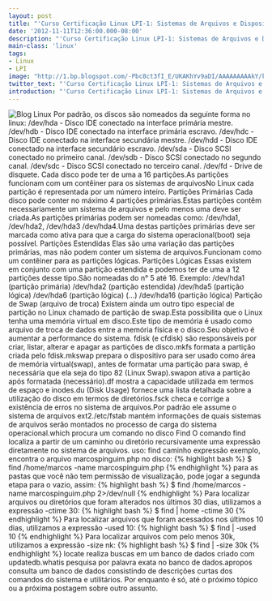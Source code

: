 ```yaml
---
layout: post
title: "'Curso Certificação Linux LPI-1: Sistemas de Arquivos e Dispositivos'"
date: '2012-11-11T12:36:00.000-08:00'
description: "'Curso Certificação Linux LPI-1: Sistemas de Arquivos e Dispositivos'"
main-class: 'linux'
tags:
- Linux
- LPI
image: "http://1.bp.blogspot.com/-Pbc8ct3fI_E/UKAKhYv9aDI/AAAAAAAAAkY/kDbdxYj8NBo/s72-c/sad.png"
twitter_text: "'Curso Certificação Linux LPI-1: Sistemas de Arquivos e Dispositivos'"
introduction: "'Curso Certificação Linux LPI-1: Sistemas de Arquivos e Dispositivos'"
---
```

![Blog Linux](http://1.bp.blogspot.com/-Pbc8ct3fI_E/UKAKhYv9aDI/AAAAAAAAAkY/kDbdxYj8NBo/s400/sad.png "Blog Linux")
Por padrão, os discos são nomeados da seguinte forma no linux:
/dev/hda - Disco IDE conectado na interface primária mestre.
/dev/hdb - Disco IDE conectado na interface primária escravo.
/dev/hdc - Disco IDE conectado na interface secundária mestre.
/dev/hdd - Disco IDE conectado na interface secundário escravo.
/dev/sda - Disco SCSI conectado no primeiro canal.
/dev/sdb - Disco SCSI conectado no segundo canal.
/dev/sdc - Disco SCSI conectado no terceiro canal.
/dev/fd - Drive de disquete.
Cada disco pode ter de uma a 16 partições.As partições funcionam com um contêiner para os sistemas de arquivosNo Linux cada partição é representada por um número inteiro.
Partições Primárias
Cada disco pode conter no máximo 4 partições primárias.Estas partições contêm necessariamente um sistema de arquivos e pelo menos uma deve ser criada.As partições primárias podem ser nomeadas como: /dev/hda1, /dev/hda2, /dev/hda3 /dev/hda4.Uma destas partições primárias deve ser marcada como ativa para que a carga do sistema operacional(boot) seja possível.
Partições Estendidas
Elas são uma variação das partições primárias, mas não podem conter um sistema de arquivos.Funcionam como um contêiner para as partições lógicas.
Partições Lógicas
Essas existem em conjunto com uma partição estendida e podemos ter de uma a 12 partições desse tipo.São nomeadas do n° 5 até 16.
Exemplo:
/dev/hda1 (partição primária)
/dev/hda2 (partição estendida)
/dev/hda5 (partição lógica)
/dev/hda6 (partição lógica)
(...)
/dev/hda16 (partição lógica)
Partição de Swap (arquivo de troca)
Existem ainda um outro tipo especial de partição no Linux chamado de partição de swap.Esta possibilita que o Linux tenha uma memória virtual em disco.Este tipo de memória é usado como arquivo de troca de dados entre a memória física e o disco.Seu objetivo é aumentar a performance do sistema.
fdisk (e cfdisk) são responsáveis por criar, listar, alterar e apagar as partições de disco.mkfs formata a partição criada pelo fdisk.mkswap prepara o dispositivo para ser usado como área de memória virtual(swap), antes de formatar uma partição para swap, é necessária que ela seja do tipo 82 (Linux Swap).swapon ativa a partição após formatada (necessário).df mostra a capacidade utilizada em termos de espaço e inodes.du (Disk Usage) fornece uma lista detalhada sobre a utilização do disco em termos de diretórios.fsck checa e corrige a existência de erros no sistema de arquivos.Por padrão ele assume o sistema de arquivos ext2./etc/fstab mantém informações de quais sistemas de arquivos serão montados no processo de carga do sistema operacional.which procura um comando no disco
Find
O comando find localiza a partir de um caminho ou diretório recursivamente uma expressão diretamente no sistema de arquivos.
uso: find caminho expressão
exemplo, encontra o arquivo marcospinguim.php no disco:
{% highlight bash %}
$ find /home/marcos -name marcospinguim.php
{% endhighlight %}
para as pastas que você não tem permissão de visualização, pode jogar a segunda etapa para o vazio, assim:
{% highlight bash %}
$ find /home/marcos -name marcospinguim.php 2>/dev/null
{% endhighlight %}
Para localizar arquivos ou diretórios que foram alterados nos últimos 30 dias, utilizamos a expressão -ctime 30:
{% highlight bash %}
$ find | home -ctime 30
{% endhighlight %}
Para localizar arquivos que foram acessados nos últimos 10 dias, utilizamos a expressão -used 10:
{% highlight bash %}
$ find | -used 10
{% endhighlight %}
Para localizar arquivos com pelo menos 30k, utilizamos a expressão -size nk:
{% highlight bash %}
$ find | -size 30k
{% endhighlight %}
locate realiza buscas em um banco de dados criado com updatedb.whatis pesquisa por palavra exata no banco de dados.apropos consulta um banco de dados consistindo de descrições curtas dos comandos do sistema e utilitários.
Por enquanto é só, até o próximo tópico ou a próxima postagem sobre outro assunto.
